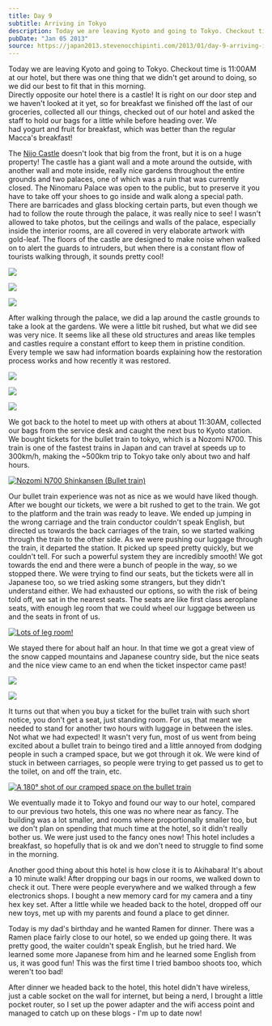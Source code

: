 ```yaml
---
title: Day 9
subtitle: Arriving in Tokyo
description: Today we are leaving Kyoto and going to Tokyo. Checkout time is 11:00AM at our hotel, but there was one thing that we didn't get around to d...
pubDate: "Jan 05 2013"
source: https://japan2013.stevenocchipinti.com/2013/01/day-9-arriving-in-tokyo.html
---
```


Today we are leaving Kyoto and going to Tokyo. Checkout time is 11:00AM at our hotel, but there was one thing that we didn't get around to doing, so we did our best to fit that in this morning.  
Directly opposite our hotel there is a castle! It is right on our door step and we haven't looked at it yet, so for breakfast we finished off the last of our groceries, collected all our things, checked out of our hotel and asked the staff to hold our bags for a little while before heading over. We had yogurt and fruit for breakfast, which was better than the regular Macca's breakfast!

The [Nijo Castle](https://en.wikipedia.org/wiki/Nij%C5%8D_Castle) doesn't look that big from the front, but it is on a huge property! The castle has a giant wall and a mote around the outside, with another wall and mote inside, really nice gardens throughout the entire grounds and two palaces, one of which was a ruin that was currently closed. The Ninomaru Palace was open to the public, but to preserve it you have to take off your shoes to go inside and walk along a special path. There are barricades and glass blocking certain parts, but even though we had to follow the route through the palace, it was really nice to see! I wasn't allowed to take photos, but the ceilings and walls of the palace, especially inside the interior rooms, are all covered in very elaborate artwork with gold-leaf. The floors of the castle are designed to make noise when walked on to alert the guards to intruders, but when there is a constant flow of tourists walking through, it sounds pretty cool!

[![](https://2.bp.blogspot.com/-BsMR5Ditvl4/UOg7YSEZnkI/AAAAAAAAAn8/OGwroFVwAs8/s320/DSC_6892.JPG)](https://2.bp.blogspot.com/-BsMR5Ditvl4/UOg7YSEZnkI/AAAAAAAAAn8/OGwroFVwAs8/s1600/DSC_6892.JPG)

[![](https://2.bp.blogspot.com/-wYvHo8gWcnc/UOg-SocTM8I/AAAAAAAAAoY/Kk4qv8KYqps/s320/DSC_6900.JPG)](https://2.bp.blogspot.com/-wYvHo8gWcnc/UOg-SocTM8I/AAAAAAAAAoY/Kk4qv8KYqps/s1600/DSC_6900.JPG)

[![](https://3.bp.blogspot.com/-pwj7lIytTEI/UOg7P9o6TcI/AAAAAAAAAn0/TMEUjJ1lM0k/s320/DSC_6924.JPG)](https://3.bp.blogspot.com/-pwj7lIytTEI/UOg7P9o6TcI/AAAAAAAAAn0/TMEUjJ1lM0k/s1600/DSC_6924.JPG)

After walking through the palace, we did a lap around the castle grounds to take a look at the gardens. We were a little bit rushed, but what we did see was very nice. It seems like all these old structures and areas like temples and castles require a constant effort to keep them in pristine condition. Every temple we saw had information boards explaining how the restoration process works and how recently it was restored.

[![](https://2.bp.blogspot.com/-DkOSiKaVhVo/UOg6t__0pqI/AAAAAAAAAnc/AmQiEDAlu4g/s320/DSC_6917.JPG)](https://2.bp.blogspot.com/-DkOSiKaVhVo/UOg6t__0pqI/AAAAAAAAAnc/AmQiEDAlu4g/s1600/DSC_6917.JPG)

[![](https://1.bp.blogspot.com/-4Lt0lclNNf8/UOg7AOpyLtI/AAAAAAAAAnk/aagJt9XwHWw/s320/DSC_6953.JPG)](https://1.bp.blogspot.com/-4Lt0lclNNf8/UOg7AOpyLtI/AAAAAAAAAnk/aagJt9XwHWw/s1600/DSC_6953.JPG)

[![](https://3.bp.blogspot.com/-kG_vrh8qk48/UOg7Lx8ulTI/AAAAAAAAAns/Bx0LrTFXbOI/s320/DSC_6928.JPG)](https://3.bp.blogspot.com/-kG_vrh8qk48/UOg7Lx8ulTI/AAAAAAAAAns/Bx0LrTFXbOI/s1600/DSC_6928.JPG)

We got back to the hotel to meet up with others at about 11:30AM, collected our bags from the service desk and caught the next bus to Kyoto station. We bought tickets for the bullet train to tokyo, which is a Nozomi N700. This train is one of the fastest trains in Japan and can travel at speeds up to 300km/h, making the ~500km trip to Tokyo take only about two and half hours.

[![Nozomi N700 Shinkansen (Bullet train)](https://2.bp.blogspot.com/-Uy--2Gwu3m0/UOhE28ABceI/AAAAAAAAApE/umgBL0e-DvQ/s320/DSC_6989.JPG)](https://2.bp.blogspot.com/-Uy--2Gwu3m0/UOhE28ABceI/AAAAAAAAApE/umgBL0e-DvQ/s1600/DSC_6989.JPG)

Our bullet train experience was not as nice as we would have liked though. After we bought our tickets, we were a bit rushed to get to the train. We got to the platform and the train was ready to leave. We ended up jumping in the wrong carriage and the train conductor couldn't speak English, but directed us towards the back carriages of the train, so we started walking through the train to the other side. As we were pushing our luggage through the train, it departed the station. It picked up speed pretty quickly, but we couldn't tell. For such a powerful system they are incredibly smooth! We got towards the end and there were a bunch of people in the way, so we stopped there. We were trying to find our seats, but the tickets were all in Japanese too, so we tried asking some strangers, but they didn't understand either. We had exhausted our options, so with the risk of being told off, we sat in the nearest seats. The seats are like first class aeroplane seats, with enough leg room that we could wheel our luggage between us and the seats in front of us.

[![Lots of leg room!](https://3.bp.blogspot.com/-tYD3UpmJ4C8/UOhE1wYu46I/AAAAAAAAAo4/SPdRSd-gm9A/s320/DSC_6983.JPG)](https://3.bp.blogspot.com/-tYD3UpmJ4C8/UOhE1wYu46I/AAAAAAAAAo4/SPdRSd-gm9A/s1600/DSC_6983.JPG)

We stayed there for about half an hour. In that time we got a great view of the snow capped mountains and Japanese country side, but the nice seats and the nice view came to an end when the ticket inspector came past!

[![](https://1.bp.blogspot.com/-Vs57Sn723F4/UOhE1o7Qy0I/AAAAAAAAAo8/Ca2V1hOBG6A/s320/DSC_6969.JPG)](https://1.bp.blogspot.com/-Vs57Sn723F4/UOhE1o7Qy0I/AAAAAAAAAo8/Ca2V1hOBG6A/s1600/DSC_6969.JPG)

[![](https://4.bp.blogspot.com/-HY0FPeuuUjo/UOhE1vGHp_I/AAAAAAAAAo0/R7UoWqiXthA/s320/DSC_6979.JPG)](https://4.bp.blogspot.com/-HY0FPeuuUjo/UOhE1vGHp_I/AAAAAAAAAo0/R7UoWqiXthA/s1600/DSC_6979.JPG)

It turns out that when you buy a ticket for the bullet train with such short notice, you don't get a seat, just standing room. For us, that meant we needed to stand for another two hours with luggage in between the isles. Not what we had expected! It wasn't very fun, most of us went from being excited about a bullet train to beingo tired and a little annoyed from dodging people in such a cramped space, but we got through it ok. We were kind of stuck in between carriages, so people were trying to get passed us to get to the toilet, on and off the train, etc.

[![A 180° shot of our cramped space on the bullet train](https://lh6.ggpht.com/-dvRu3msSE_A/UOhFwK4tRoI/AAAAAAAAApY/X8Q2jzOczrs/s320/20130105_143030.jpg)](https://lh6.ggpht.com/-dvRu3msSE_A/UOhFwK4tRoI/AAAAAAAAApY/X8Q2jzOczrs/s1600/20130105_143030.jpg)

We eventually made it to Tokyo and found our way to our hotel, compared to our previous two hotels, this one was no where near as fancy. The building was a lot smaller, and rooms where proportionally smaller too, but we don't plan on spending that much time at the hotel, so it didn't really bother us. We were just used to the fancy ones now! This hotel includes a breakfast, so hopefully that is ok and we don't need to struggle to find some in the morning.

Another good thing about this hotel is how close it is to Akihabara! It's about a 10 minute walk! After dropping our bags in our rooms, we walked down to check it out. There were people everywhere and we walked through a few electronics shops. I bought a new memory card for my camera and a tiny hex key set. After a little while we headed back to the hotel, dropped off our new toys, met up with my parents and found a place to get dinner.

Today is my dad's birthday and he wanted Ramen for dinner. There was a Ramen place fairly close to our hotel, so we ended up going there. It was pretty good, the waiter couldn't speak English, but he tried hard. We learned some more Japanese from him and he learned some English from us, it was good fun! This was the first time I tried bamboo shoots too, which weren't too bad!

After dinner we headed back to the hotel, this hotel didn't have wireless, just a cable socket on the wall for internet, but being a nerd, I brought a little pocket router, so I set up the power adapter and the wifi access point and managed to catch up on these blogs - I'm up to date now!

